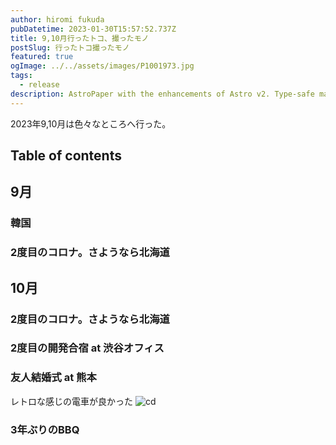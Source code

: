 ```yaml
---
author: hiromi fukuda
pubDatetime: 2023-01-30T15:57:52.737Z
title: 9,10月行ったトコ、撮ったモノ
postSlug: 行ったトコ撮ったモノ
featured: true
ogImage: ../../assets/images/P1001973.jpg
tags:
  - release
description: AstroPaper with the enhancements of Astro v2. Type-safe markdown contents, bug fixes and better dev experience etc.
---
```


2023年9,10月は色々なところへ行った。

## Table of contents

## 9月

### 韓国

### 2度目のコロナ。さようなら北海道

## 10月

### 2度目のコロナ。さようなら北海道

### 2度目の開発合宿 at 渋谷オフィス

### 友人結婚式 at 熊本

レトロな感じの電車が良かった
![cd](../../assets/images/P1002002.jpg)

### 3年ぶりのBBQ
